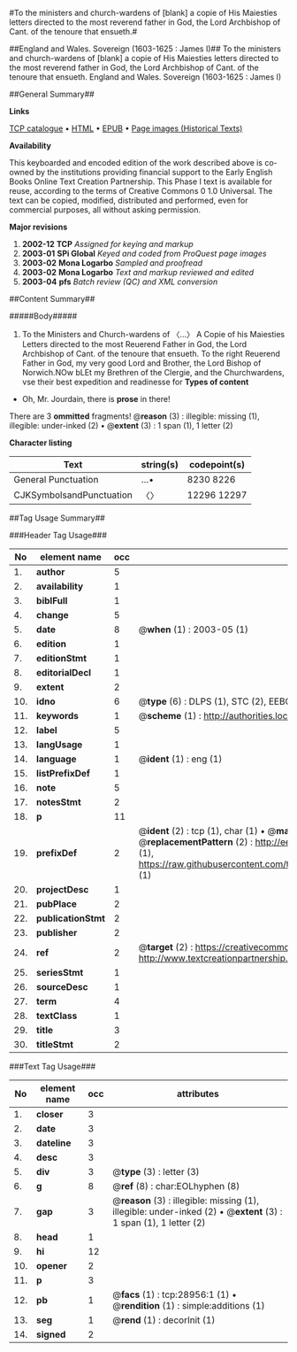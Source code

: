 #To the ministers and church-wardens of [blank] a copie of His Maiesties letters directed to the most reverend father in God, the Lord Archbishop of Cant. of the tenoure that ensueth.#

##England and Wales. Sovereign (1603-1625 : James I)##
To the ministers and church-wardens of [blank] a copie of His Maiesties letters directed to the most reverend father in God, the Lord Archbishop of Cant. of the tenoure that ensueth.
England and Wales. Sovereign (1603-1625 : James I)

##General Summary##

**Links**

[TCP catalogue](http://www.ota.ox.ac.uk/tcp/)  • 
[HTML](http://tei.it.ox.ac.uk/tcp/Texts-HTML/free/A22/A22147.html)  • 
[EPUB](http://tei.it.ox.ac.uk/tcp/Texts-EPUB/free/A22/A22147.epub) • 
[Page images (Historical Texts)](https://data.historicaltexts.jisc.ac.uk/view?pubId=eebo-33151145e&pageId=eebo-33151145e-28956-1)

**Availability**

This keyboarded and encoded edition of the
	       work described above is co-owned by the institutions
	       providing financial support to the Early English Books
	       Online Text Creation Partnership. This Phase I text is
	       available for reuse, according to the terms of Creative
	       Commons 0 1.0 Universal. The text can be copied,
	       modified, distributed and performed, even for
	       commercial purposes, all without asking permission.

**Major revisions**

1. __2002-12__ __TCP__ *Assigned for keying and markup*
1. __2003-01__ __SPi Global__ *Keyed and coded from ProQuest page images*
1. __2003-02__ __Mona Logarbo__ *Sampled and proofread*
1. __2003-02__ __Mona Logarbo__ *Text and markup reviewed and edited*
1. __2003-04__ __pfs__ *Batch review (QC) and XML conversion*

##Content Summary##

#####Body#####

1. To the Ministers and Church-wardens of 〈…〉 A Copie of his Maiesties Letters directed to the most Reuerend Father in God, the Lord Archbishop of Cant. of the tenoure that ensueth.
To the right Reuerend Father in God, my very good Lord and Brother, the Lord Bishop of Norwich.NOw bLEt my Brethren of the Clergie, and the Churchwardens, vse their best expedition and readinesse for 
**Types of content**

  * Oh, Mr. Jourdain, there is **prose** in there!

There are 3 **ommitted** fragments! 
 @__reason__ (3) : illegible: missing (1), illegible: under-inked (2)  •  @__extent__ (3) : 1 span (1), 1 letter (2)

**Character listing**


|Text|string(s)|codepoint(s)|
|---|---|---|
|General Punctuation|…•|8230 8226|
|CJKSymbolsandPunctuation|〈〉|12296 12297|

##Tag Usage Summary##

###Header Tag Usage###

|No|element name|occ|attributes|
|---|---|---|---|
|1.|__author__|5||
|2.|__availability__|1||
|3.|__biblFull__|1||
|4.|__change__|5||
|5.|__date__|8| @__when__ (1) : 2003-05 (1)|
|6.|__edition__|1||
|7.|__editionStmt__|1||
|8.|__editorialDecl__|1||
|9.|__extent__|2||
|10.|__idno__|6| @__type__ (6) : DLPS (1), STC (2), EEBO-CITATION (1), OCLC (1), VID (1)|
|11.|__keywords__|1| @__scheme__ (1) : http://authorities.loc.gov/ (1)|
|12.|__label__|5||
|13.|__langUsage__|1||
|14.|__language__|1| @__ident__ (1) : eng (1)|
|15.|__listPrefixDef__|1||
|16.|__note__|5||
|17.|__notesStmt__|2||
|18.|__p__|11||
|19.|__prefixDef__|2| @__ident__ (2) : tcp (1), char (1)  •  @__matchPattern__ (2) : ([0-9\-]+):([0-9IVX]+) (1), (.+) (1)  •  @__replacementPattern__ (2) : http://eebo.chadwyck.com/downloadtiff?vid=$1&page=$2 (1), https://raw.githubusercontent.com/textcreationpartnership/Texts/master/tcpchars.xml#$1 (1)|
|20.|__projectDesc__|1||
|21.|__pubPlace__|2||
|22.|__publicationStmt__|2||
|23.|__publisher__|2||
|24.|__ref__|2| @__target__ (2) : https://creativecommons.org/publicdomain/zero/1.0/ (1), http://www.textcreationpartnership.org/docs/. (1)|
|25.|__seriesStmt__|1||
|26.|__sourceDesc__|1||
|27.|__term__|4||
|28.|__textClass__|1||
|29.|__title__|3||
|30.|__titleStmt__|2||


###Text Tag Usage###

|No|element name|occ|attributes|
|---|---|---|---|
|1.|__closer__|3||
|2.|__date__|3||
|3.|__dateline__|3||
|4.|__desc__|3||
|5.|__div__|3| @__type__ (3) : letter (3)|
|6.|__g__|8| @__ref__ (8) : char:EOLhyphen (8)|
|7.|__gap__|3| @__reason__ (3) : illegible: missing (1), illegible: under-inked (2)  •  @__extent__ (3) : 1 span (1), 1 letter (2)|
|8.|__head__|1||
|9.|__hi__|12||
|10.|__opener__|2||
|11.|__p__|3||
|12.|__pb__|1| @__facs__ (1) : tcp:28956:1 (1)  •  @__rendition__ (1) : simple:additions (1)|
|13.|__seg__|1| @__rend__ (1) : decorInit (1)|
|14.|__signed__|2||
